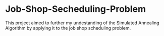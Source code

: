 # Job-Shop-Secheduling-Problem
This project aimed to further my undestanding of the Simulated Annealing Algorithm by applying it to the job shop scheduling problem. 
